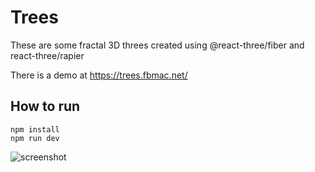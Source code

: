 # Trees

These are some fractal 3D threes created using @react-three/fiber and react-three/rapier

There is a demo at https://trees.fbmac.net/

## How to run

```
npm install
npm run dev
```

![screenshot](https://www.fbmac.net/assets/images/screenshot-4092810bc29b4939630b9e9ddad100fb.png)
